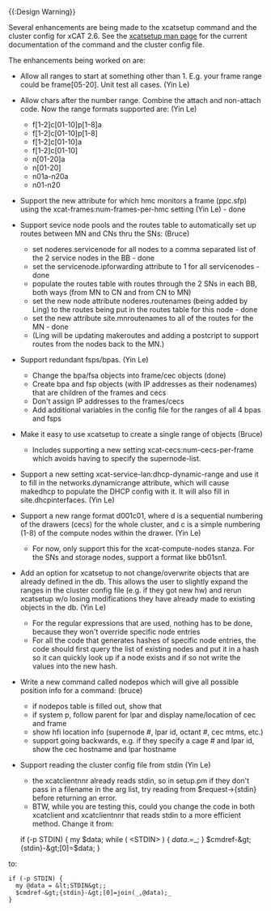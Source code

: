 {{:Design Warning}} 

Several enhancements are being made to the xcatsetup command and the cluster config for xCAT 2.6. See the [xcatsetup man page](http://xcat.sourceforge.net/man8/xcatsetup.8.html) for the current documentation of the command and the cluster config file. 

The enhancements being worked on are: 

  * Allow all ranges to start at something other than 1. E.g. your frame range could be frame[05-20]. Unit test all cases. (Yin Le) 
  * Allow chars after the number range. Combine the attach and non-attach code. Now the range formats supported are: (Yin Le) 
    * f[1-2]c[01-10]p[1-8]a 
    * f[1-2]c[01-10]p[1-8] 
    * f[1-2]c[01-10]a 
    * f[1-2]c[01-10] 
    * n[01-20]a 
    * n[01-20] 
    * n01a-n20a 
    * n01-n20 
  * Support the new attribute for which hmc monitors a frame (ppc.sfp) using the xcat-frames:num-frames-per-hmc setting (Yin Le) - done 
  * Support sevice node pools and the routes table to automatically set up routes between MN and CNs thru the SNs: (Bruce) 
    * set noderes.servicenode for all nodes to a comma separated list of the 2 service nodes in the BB - done 
    * set the servicenode.ipforwarding attribute to 1 for all servicenodes - done 
    * populate the routes table with routes through the 2 SNs in each BB, both ways (from MN to CN and from CN to MN) 
    * set the new node attribute noderes.routenames (being added by Ling) to the routes being put in the routes table for this node - done 
    * set the new attribute site.mnroutenames to all of the routes for the MN - done 
    * (Ling will be updating makeroutes and adding a postcript to support routes from the nodes back to the MN.) 
  * Support redundant fsps/bpas. (Yin Le) 
    * Change the bpa/fsa objects into frame/cec objects (done) 
    * Create bpa and fsp objects (with IP addresses as their nodenames) that are children of the frames and cecs 
    * Don't assign IP addresses to the frames/cecs 
    * Add additional variables in the config file for the ranges of all 4 bpas and fsps 
  * Make it easy to use xcatsetup to create a single range of objects (Bruce) 
    * Includes supporting a new setting xcat-cecs:num-cecs-per-frame which avoids having to specify the supernode-list. 
  * Support a new setting xcat-service-lan:dhcp-dynamic-range and use it to fill in the networks.dynamicrange attribute, which will cause makedhcp to populate the DHCP config with it. It will also fill in site.dhcpinterfaces. (Yin Le) 
  * Support a new range format d001c01, where d is a sequential numbering of the drawers (cecs) for the whole cluster, and c is a simple numbering (1-8) of the compute nodes within the drawer. (Yin Le) 
    * For now, only support this for the xcat-compute-nodes stanza. For the SNs and storage nodes, support a format like bb01sn1. 
  * Add an option for xcatsetup to not change/overwrite objects that are already defined in the db. This allows the user to slightly expand the ranges in the cluster config file (e.g. if they got new hw) and rerun xcatsetup w/o losing modifications they have already made to existing objects in the db. (Yin Le) 
    * For the regular expressions that are used, nothing has to be done, because they won't override specific node entries 
    * For all the code that generates hashes of specific node entries, the code should first query the list of existing nodes and put it in a hash so it can quickly look up if a node exists and if so not write the values into the new hash. 
  * Write a new command called nodepos which will give all possible position info for a command: (bruce) 
    * if nodepos table is filled out, show that 
    * if system p, follow parent for lpar and display name/location of cec and frame 
    * show hfi location info (supernode #, lpar id, octant #, cec mtms, etc.) 
    * support going backwards, e.g. if they specify a cage # and lpar id, show the cec hostname and lpar hostname 
  * Support reading the cluster config file from stdin (Yin Le) 
    * the xcatclientnnr already reads stdin, so in setup.pm if they don't pass in a filename in the arg list, try reading from $request-&gt;{stdin} before returning an error. 
    * BTW, while you are testing this, could you change the code in both xcatclient and xcatclientnnr that reads stdin to a more efficient method. Change it from: 
    
    if (-p STDIN) {
       my $data;
       while ( &lt;STDIN&gt; ) { $data.=$_; }
       $cmdref-&gt;{stdin}-&gt;[0]=$data;
    }

to: 
    
    if (-p STDIN) {
      my @data = &lt;STDIN&gt;;
      $cmdref-&gt;{stdin}-&gt;[0]=join(_,@data);_
    }
